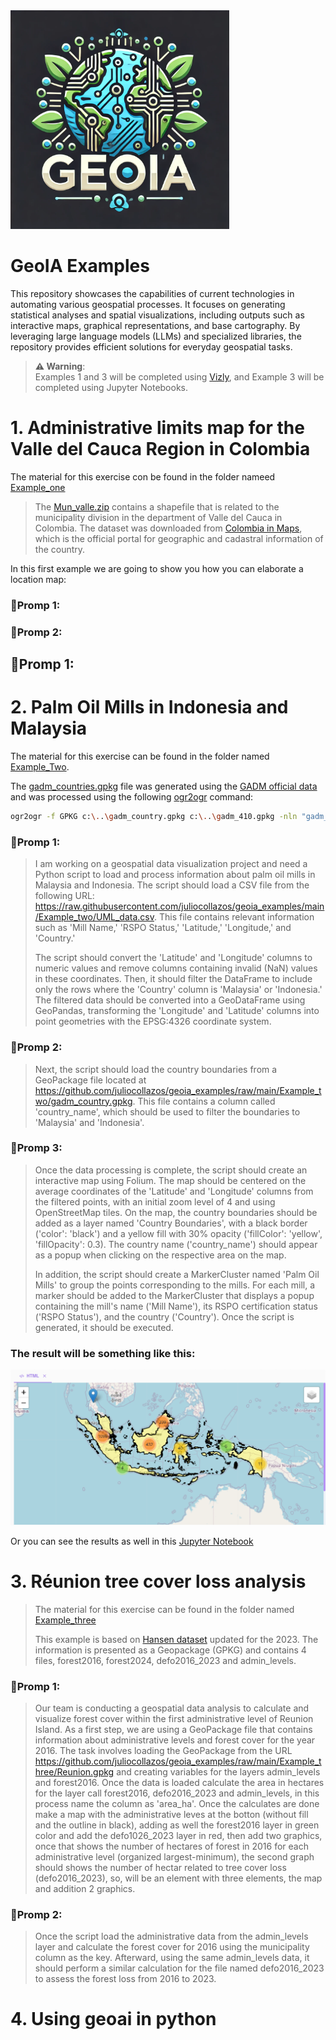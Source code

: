 <img src="./Data/logo.png" alt="Logo" width="350"/>

# GeoIA Examples

This repository showcases the capabilities of current technologies in automating various geospatial processes. It focuses on generating statistical analyses and spatial visualizations, including outputs such as interactive maps, graphical representations, and base cartography. By leveraging large language models (LLMs) and specialized libraries, the repository provides efficient solutions for everyday geospatial tasks.

> **⚠️ Warning**:  
> Examples 1 and 3 will be completed using [Vizly](https://vizly.fyi/app), and Example 3 will be completed using Jupyter Notebooks.

# 1. Administrative limits map for the Valle del Cauca Region in Colombia

The material for this exercise con be found in the folder nameed [Example_one](./Example_one)

> The [Mun_valle.zip](./Example_one/Mun_valle.zip) contains a shapefile that is related to the municipality division in the
> department of Valle del Cauca in Colombia. The dataset was downloaded from [Colombia in Maps](https://www.colombiaenmapas.gov.co/), 
> which is the official portal for geographic and cadastral information of the country. 

In this first example we are going to show you how you can elaborate a location map:


### **🚨Promp 1:**

### **🚨Promp 2:**

## **🚨Promp 1:**
 
# 2. Palm Oil Mills in Indonesia and Malaysia

The material for this exercise can be found in the folder named [Example_Two](./Example_two).

The [gadm_countries.gpkg](./Example_one/gadm_countries.gpkg) file was generated using the [GADM official data](https://gadm.org/download_world.html) and was processed using the following [ogr2ogr](https://gdal.org/programs/ogr2ogr.html) command:

```bash
ogr2ogr -f GPKG c:\..\gadm_country.gpkg c:\..\gadm_410.gpkg -nln "gadm_country" -nlt MULTIPOLYGON -dialect sqlite -sql "SELECT NAME_0 AS country_name, ST_SimplifyPreserveTopology(ST_Union(geom),0.05) AS geom FROM gadm_410 GROUP BY country_name" -explodecollections
```

### **🚨Promp 1:**
> I am working on a geospatial data visualization project and need a Python script to load and process information 
> about palm oil mills in Malaysia and Indonesia. The script should load a CSV file from the following 
> URL: https://raw.githubusercontent.com/juliocollazos/geoia_examples/main/Example_two/UML_data.csv. This file contains 
> relevant information such as 'Mill Name,' 'RSPO Status,' 'Latitude,' 'Longitude,' and 'Country.'
>
> The script should convert the 'Latitude' and 'Longitude' columns to numeric values and remove columns containing 
> invalid (NaN) values in these coordinates. Then, it should filter the DataFrame to include only the rows where the 
> 'Country' column is 'Malaysia' or 'Indonesia.' The filtered data should be converted into a GeoDataFrame using 
> GeoPandas, transforming the 'Longitude' and 'Latitude' columns into point geometries with the 
> EPSG:4326 coordinate system.
> 
### **🚨Promp 2:**
> Next, the script should load the country boundaries from a GeoPackage file located 
> at https://github.com/juliocollazos/geoia_examples/raw/main/Example_two/gadm_country.gpkg. 
> This file contains a column called 'country_name', which should be used to filter the boundaries to 'Malaysia' 
> and 'Indonesia'. 

### **🚨Promp 3:**
> Once the data processing is complete, the script should create an interactive map using Folium. 
> The map should be centered on the average coordinates of the 'Latitude' and 'Longitude' columns from the 
> filtered points, with an initial zoom level of 4 and using OpenStreetMap tiles. On the map, the country boundaries 
> should be added as a layer named 'Country Boundaries', with a black border ('color': 'black') and a yellow fill 
> with 30% opacity ('fillColor': 'yellow', 'fillOpacity': 0.3). The country name ('country_name') should appear as a 
> popup when clicking on the respective area on the map.
>
> In addition, the script should create a MarkerCluster named 'Palm Oil Mills' to group the points corresponding 
> to the mills. For each mill, a marker should be added to the MarkerCluster that displays a popup containing 
> the mill's name ('Mill Name'), its RSPO certification status ('RSPO Status'), and the country ('Country').
> Once the script is generated, it should be executed.

### The result will be something like this:
<img src="./Data/Ejemplo1.png" alt="Ejemplo1" width="800"/>

Or you can see the results as well in this [Jupyter Notebook](Example_two/Example_one.ipynb)

# 3. Réunion tree cover loss analysis

> The material for this exercise can be found in the folder named [Example_three](./Example_three)
>
> This example is based on [Hansen dataset](https://storage.googleapis.com/earthenginepartners-hansen/GFC-2023-v1.11/download.html) 
> updated for the 2023. The information is presented as a Geopackage (GPKG) and contains 4 files, forest2016, forest2024, defo2016_2023 and admin_levels.

### **🚨Promp 1:**
> Our team is conducting a geospatial data analysis to calculate and visualize forest cover within the first administrative level of Reunion Island. 
> As a first step, we are using a GeoPackage file that contains information about administrative levels and forest cover for the year 2016. 
> The task involves loading the GeoPackage from the URL https://github.com/juliocollazos/geoia_examples/raw/main/Example_three/Reunion.gpkg and 
> creating variables for the layers admin_levels and forest2016.
> Once the data is loaded calculate the area in hectares for the layer call forest2016, defo2016_2023 and admin_levels, in this process name the 
> column as 'area_ha'.
> Once the calculates are done make a map with the administrative leves at the botton (without fill and the outline in black),
> adding as well the forest2016 layer in green color and add the defo1026_2023 layer in red, then add two graphics, once that shows the number 
> of hectares of forest in 2016 for each administrative level (organized largest-minimum), the second graph should shows the number of hectar related to
> tree cover loss (defo2016_2023), so, will be an element with three elements, the map and addition 2 graphics.

### **🚨Promp 2:**
> Once the script load the administrative data from the admin_levels layer and calculate the forest cover for 2016 using the 
> municipality column as the key. Afterward, using the same admin_levels data, it should perform a similar calculation for the 
> file named defo2016_2023 to assess the forest loss from 2016 to 2023.
> 

# 4. Using geoai in python
